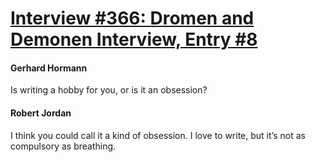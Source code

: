 # [Interview #366: Dromen and Demonen Interview, Entry #8](https://www.theoryland.com/intvmain.php?i=366#8)

#### Gerhard Hormann

Is writing a hobby for you, or is it an obsession?

#### Robert Jordan

I think you could call it a kind of obsession. I love to write, but it’s not as compulsory as breathing.

